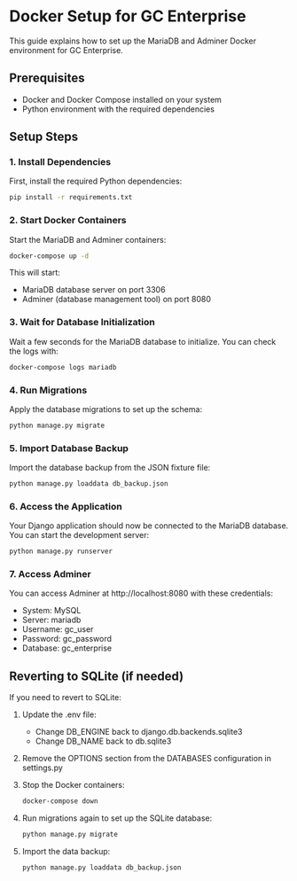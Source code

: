 # Docker Setup for GC Enterprise

This guide explains how to set up the MariaDB and Adminer Docker environment for GC Enterprise.

## Prerequisites

- Docker and Docker Compose installed on your system
- Python environment with the required dependencies

## Setup Steps

### 1. Install Dependencies

First, install the required Python dependencies:

```bash
pip install -r requirements.txt
```

### 2. Start Docker Containers

Start the MariaDB and Adminer containers:

```bash
docker-compose up -d
```

This will start:
- MariaDB database server on port 3306
- Adminer (database management tool) on port 8080

### 3. Wait for Database Initialization

Wait a few seconds for the MariaDB database to initialize. You can check the logs with:

```bash
docker-compose logs mariadb
```

### 4. Run Migrations

Apply the database migrations to set up the schema:

```bash
python manage.py migrate
```

### 5. Import Database Backup

Import the database backup from the JSON fixture file:

```bash
python manage.py loaddata db_backup.json
```

### 6. Access the Application

Your Django application should now be connected to the MariaDB database. You can start the development server:

```bash
python manage.py runserver
```

### 7. Access Adminer

You can access Adminer at http://localhost:8080 with these credentials:
- System: MySQL
- Server: mariadb
- Username: gc_user
- Password: gc_password
- Database: gc_enterprise

## Reverting to SQLite (if needed)

If you need to revert to SQLite:

1. Update the .env file:
   - Change DB_ENGINE back to django.db.backends.sqlite3
   - Change DB_NAME back to db.sqlite3

2. Remove the OPTIONS section from the DATABASES configuration in settings.py

3. Stop the Docker containers:
   ```bash
   docker-compose down
   ```

4. Run migrations again to set up the SQLite database:
   ```bash
   python manage.py migrate
   ```

5. Import the data backup:
   ```bash
   python manage.py loaddata db_backup.json
   ```